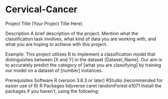 # Cervical-Cancer
Project Title
(Your Project Title Here)

Description
A brief description of the project. Mention what the classification task involves, what kind of data you are working with, and what you are hoping to achieve with this project.

Example:
This project utilizes R to implement a classification model that distinguishes between [X and Y] in the dataset [Dataset_Name]. Our aim is to accurately predict the category of [what you are classifying] by training our model on a dataset of [number] instances.

Prerequisites
Software
R (version 3.6.3 or later)
RStudio (recommended for easier use of R)
R Packages
tidyverse
caret
randomForest
e1071
Install the packages if you haven't, using the following:
